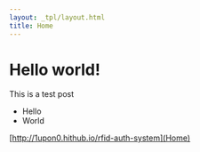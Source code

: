 ```yaml
---
layout: _tpl/layout.html
title: Home
---
```

# Hello world!

This is a test post

 - Hello
 - World

[http://1upon0.hithub.io/rfid-auth-system](Home)
